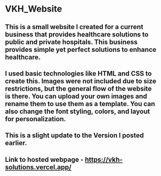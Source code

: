 # VKH_Website

## This is a small website I created for a current business that provides healthcare solutions to public and private hospitals. This business provides simple yet perfect solutions to enhance healthcare.
## I used basic technologies like HTML and CSS to create this. Images were not included due to size restrictions, but the general flow of the website is there. You can upload your own images and rename them to use them as a template. You can also change the font styling, colors, and layout for personalization.
## This is a slight update to the Version I posted earlier.

## Link to hosted webpage - https://vkh-solutions.vercel.app/
